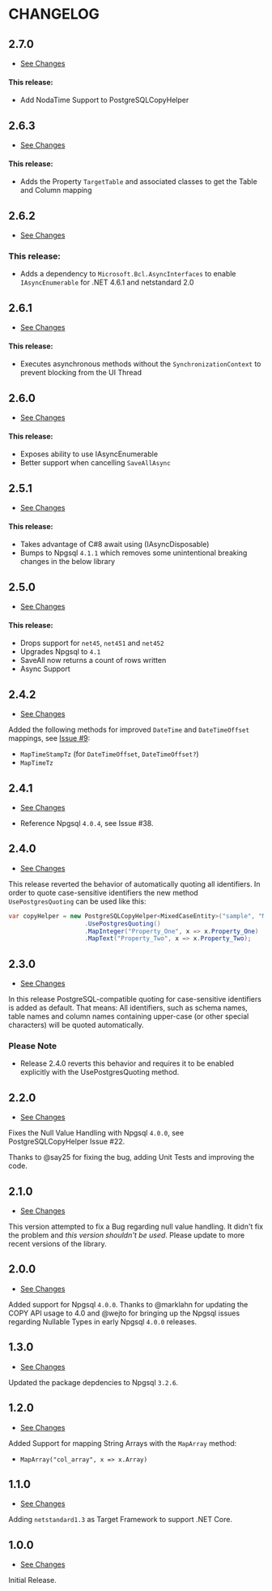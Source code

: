 # CHANGELOG #

## 2.7.0 ##

* [See Changes](https://github.com/PostgreSQLCopyHelper/PostgreSQLCopyHelper/compare/2.6.3...2.7.0)

#### This release: 

- Add NodaTime Support to PostgreSQLCopyHelper

## 2.6.3 ##

* [See Changes](https://github.com/PostgreSQLCopyHelper/PostgreSQLCopyHelper/compare/2.6.2...2.6.3)

#### This release: 

- Adds the Property ``TargetTable`` and associated classes to get the Table and Column mapping

## 2.6.2 ##

* [See Changes](https://github.com/PostgreSQLCopyHelper/PostgreSQLCopyHelper/compare/2.6.1...2.6.2)

### This release:

- Adds a dependency to ``Microsoft.Bcl.AsyncInterfaces`` to enable ``IAsyncEnumerable`` for .NET 4.6.1 and netstandard 2.0

## 2.6.1 ##

* [See Changes](https://github.com/PostgreSQLCopyHelper/PostgreSQLCopyHelper/compare/2.6.0...2.6.1)

#### This release: 

- Executes asynchronous methods without the ``SynchronizationContext`` to prevent blocking from the UI Thread

## 2.6.0 ##

* [See Changes](https://github.com/PostgreSQLCopyHelper/PostgreSQLCopyHelper/compare/2.5.1...2.6.0)

#### This release: 

- Exposes ability to use IAsyncEnumerable
- Better support when cancelling `SaveAllAsync`

## 2.5.1 ##

* [See Changes](https://github.com/PostgreSQLCopyHelper/PostgreSQLCopyHelper/compare/2.5.0...2.5.1)

#### This release: 
- Takes advantage of C#8 await using (IAsyncDisposable)
- Bumps to Npgsql `4.1.1` which removes some unintentional breaking changes in the below library

## 2.5.0 ##

* [See Changes](https://github.com/PostgreSQLCopyHelper/PostgreSQLCopyHelper/compare/2.4.0...2.5.0)

#### This release: 
- Drops support for `net45`, `net451` and `net452`
- Upgrades Npgsql to `4.1`
- SaveAll now returns a count of rows written
- Async Support

## 2.4.2 ##

* [See Changes](https://github.com/bytefish/PostgreSQLCopyHelper/compare/2.3.0...2.4.2)

Added the following methods for improved ``DateTime`` and ``DateTimeOffset`` mappings, see [Issue #9]():

* ``MapTimeStampTz`` (for ``DateTimeOffset``, ``DateTimeOffset?``)
* ``MapTimeTz``

## 2.4.1 ##

* [See Changes](https://github.com/PostgreSQLCopyHelper/PostgreSQLCopyHelper/compare/2.3.0...2.4.1)

* Reference Npgsql `4.0.4`, see Issue #38.

## 2.4.0 ##

* [See Changes](https://github.com/PostgreSQLCopyHelper/PostgreSQLCopyHelper/compare/2.3.0...2.4.0)

This release reverted the behavior of automatically quoting all identifiers. In order to quote case-sensitive identifiers the new method ``UsePostgresQuoting`` can be used like this:

```csharp
var copyHelper = new PostgreSQLCopyHelper<MixedCaseEntity>("sample", "MixedCaseEntity")
                     .UsePostgresQuoting()
                     .MapInteger("Property_One", x => x.Property_One)
                     .MapText("Property_Two", x => x.Property_Two);
```

## 2.3.0 ##

* [See Changes](https://github.com/PostgreSQLCopyHelper/PostgreSQLCopyHelper/compare/2.2.0...2.3.0)

In this release PostgreSQL-compatible quoting for case-sensitive identifiers is added as default. That means: All identifiers, such as schema names, table names and column names containing upper-case (or other special characters) will be quoted automatically.

### Please Note ###

* Release 2.4.0 reverts this behavior and requires it to be enabled explicitly with the UsePostgresQuoting method.

## 2.2.0 ##

* [See Changes](https://github.com/PostgreSQLCopyHelper/PostgreSQLCopyHelper/compare/2.1.0...2.2.0)

Fixes the Null Value Handling with Npgsql `4.0.0`, see PostgreSQLCopyHelper Issue #22.

Thanks to @say25 for fixing the bug, adding Unit Tests and improving the code.

## 2.1.0 ##

* [See Changes](https://github.com/PostgreSQLCopyHelper/PostgreSQLCopyHelper/compare/2.0.0...2.1.0)

This version attempted to fix a Bug regarding null value handling. It didn't fix the problem and *this version shouldn't be used*. Please update to more recent versions of the library.

## 2.0.0 ##

* [See Changes](https://github.com/PostgreSQLCopyHelper/PostgreSQLCopyHelper/compare/1.3.0...2.0.0)

Added support for Npgsql `4.0.0`. Thanks to @marklahn for updating the COPY API usage to 4.0 and @wejto for bringing up the Npgsql issues regarding Nullable Types in early Npgsql `4.0.0` releases.

## 1.3.0 ##

* [See Changes](https://github.com/PostgreSQLCopyHelper/PostgreSQLCopyHelper/compare/1.2.0...1.3.0)

Updated the package depdencies to Npgsql `3.2.6`.

## 1.2.0 ##

* [See Changes](https://github.com/PostgreSQLCopyHelper/PostgreSQLCopyHelper/compare/1.1.0...1.2.0)

Added Support for mapping String Arrays with the ``MapArray`` method:

* ``MapArray("col_array", x => x.Array)``

## 1.1.0 ##

* [See Changes](https://github.com/PostgreSQLCopyHelper/PostgreSQLCopyHelper/compare/1.0.0...1.1.0)

Adding `netstandard1.3` as Target Framework to support .NET Core.

## 1.0.0 ##

* [See Changes](https://github.com/PostgreSQLCopyHelper/PostgreSQLCopyHelper/compare/0.2...1.0.0)

Initial Release.
